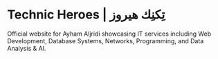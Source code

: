 # Technic Heroes | تِكنِك هيروز
Official website for Ayham Aljridi showcasing IT services including Web Development, Database Systems, Networks, Programming, and Data Analysis & AI.

